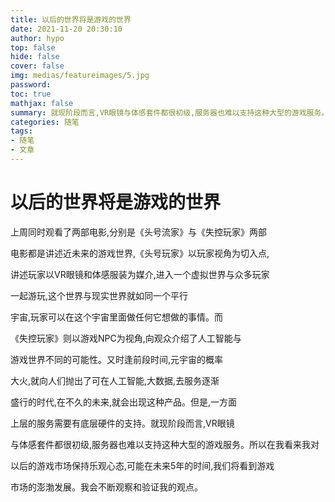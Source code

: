 ```yaml
---
title: 以后的世界将是游戏的世界
date: 2021-11-20 20:30:10
author: hypo
top: false
hide: false
cover: false
img: medias/featureimages/5.jpg
password:
toc: true
mathjax: false
summary: 就现阶段而言,VR眼镜与体感套件都很初级,服务器也难以支持这种大型的游戏服务。
categories: 随笔
tags:
- 随笔
- 文章
---
```


# 以后的世界将是游戏的世界

上周同时观看了两部电影,分别是《头号流家》与《失控玩家》两部

电影都是讲述近未来的游戏世界,《头号玩家》以玩家视角为切入点,

讲述玩家以VR眼镜和体感服装为媒介,进入一个虚拟世界与众多玩家

一起游玩,这个世界与现实世界就如同一个平行

宇宙,玩家可以在这个宇宙里面做任何它想做的事情。而

《失控玩家》则以游戏NPC为视角,向观众介绍了人工智能与

游戏世界不同的可能性。又时逢前段时间,元宇宙的概率

大火,就向人们抛出了可在人工智能,大数据,去服务逐渐

盛行的时代,在不久的未来,就会出现这种产品。但是,一方面

上层的服务需要有底层硬件的支持。就现阶段而言,VR眼镜

与体感套件都很初级,服务器也难以支持这种大型的游戏服务。所以在我看来我对

以后的游戏市场保持乐观心态,可能在未来5年的时间,我们将看到游戏

市场的澎渤发展。我会不断观察和验证我的观点。